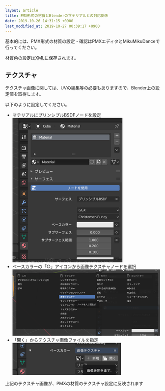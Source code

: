 ```yaml
---
layout: article
title: PMX形式の材質とBlenderのマテリアルとの対応関係
date: 2019-10-26 14:31:15 +0900
last_modified_at: 2019-10-27 00:39:17 +0900
---
```

基本的には、PMX形式の材質の設定・確認はPMXエディタとMikuMikuDanceで行ってください。

材質色の設定はXMLに保存されます。

## テクスチャ
テクスチャ画像に関しては、UVの編集等の必要もありますので、Blender上の設定値を取得します。

以下のように設定してください。

* マテリアルにプリンシプルBSDFノードを設定  
  ![プリンシプルBSDFノード](/assets/image/misc/Blender_Material_principled_bsdf.png)
* ベースカラーの「○」アイコンから画像テクスチャノードを選択  
  ![ベースカラーに画像テクスチャを設定](/assets/image/misc/Blender_Material_principled_bsdf_base_color_node.png)
* 「開く」からテクスチャ画像ファイルを指定  
  ![画像ファイルを設定する前](/assets/image/misc/Blender_Material_principled_bsdf_image_file.png)

上記のテクスチャ画像が、PMXの材質のテクスチャ設定に反映されます
